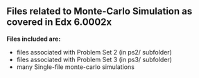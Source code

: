 ## Files related to Monte-Carlo Simulation as covered in Edx 6.0002x   

**Files included are:** 
* files associated with Problem Set 2 (in ps2/ subfolder)   
* files associated with Problem Set 3 (in ps3/ subfolder) 
* many Single-file monte-carlo simulations 

